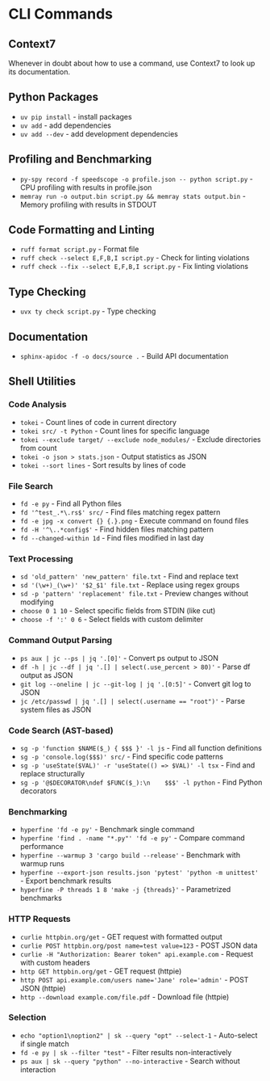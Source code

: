 # CLI Commands

## Context7

Whenever in doubt about how to use a command, use Context7 to look up its documentation.

## Python Packages

- `uv pip install` - install packages
- `uv add` - add dependencies
- `uv add --dev` - add development dependencies

## Profiling and Benchmarking

- `py-spy record -f speedscope -o profile.json -- python script.py` - CPU profiling with results in profile.json
- `memray run -o output.bin script.py && memray stats output.bin` - Memory profiling with results in STDOUT

## Code Formatting and Linting

- `ruff format script.py` - Format file
- `ruff check --select E,F,B,I script.py` - Check for linting violations
- `ruff check --fix --select E,F,B,I script.py` - Fix linting violations

## Type Checking

- `uvx ty check script.py` - Type checking

## Documentation

- `sphinx-apidoc -f -o docs/source .` - Build API documentation

## Shell Utilities

### Code Analysis

- `tokei` - Count lines of code in current directory
- `tokei src/ -t Python` - Count lines for specific language
- `tokei --exclude target/ --exclude node_modules/` - Exclude directories from count
- `tokei -o json > stats.json` - Output statistics as JSON
- `tokei --sort lines` - Sort results by lines of code

### File Search

- `fd -e py` - Find all Python files
- `fd '^test_.*\.rs$' src/` - Find files matching regex pattern
- `fd -e jpg -x convert {} {.}.png` - Execute command on found files
- `fd -H '^\..*config$'` - Find hidden files matching pattern
- `fd --changed-within 1d` - Find files modified in last day

### Text Processing

- `sd 'old_pattern' 'new_pattern' file.txt` - Find and replace text
- `sd '(\w+)_(\w+)' '$2_$1' file.txt` - Replace using regex groups
- `sd -p 'pattern' 'replacement' file.txt` - Preview changes without modifying
- `choose 0 1 10` - Select specific fields from STDIN (like cut)
- `choose -f ':' 0 6` - Select fields with custom delimiter

### Command Output Parsing

- `ps aux | jc --ps | jq '.[0]'` - Convert ps output to JSON
- `df -h | jc --df | jq '.[] | select(.use_percent > 80)'` - Parse df output as JSON
- `git log --oneline | jc --git-log | jq '.[0:5]'` - Convert git log to JSON
- `jc /etc/passwd | jq '.[] | select(.username == "root")'` - Parse system files as JSON

### Code Search (AST-based)

- `sg -p 'function $NAME($_) { $$$ }' -l js` - Find all function definitions
- `sg -p 'console.log($$$)' src/` - Find specific code patterns
- `sg -p 'useState($VAL)' -r 'useState(() => $VAL)' -l tsx` - Find and replace structurally
- `sg -p '@$DECORATOR\ndef $FUNC($_):\n    $$$' -l python` - Find Python decorators

### Benchmarking

- `hyperfine 'fd -e py'` - Benchmark single command
- `hyperfine 'find . -name "*.py"' 'fd -e py'` - Compare command performance
- `hyperfine --warmup 3 'cargo build --release'` - Benchmark with warmup runs
- `hyperfine --export-json results.json 'pytest' 'python -m unittest'` - Export benchmark results
- `hyperfine -P threads 1 8 'make -j {threads}'` - Parametrized benchmarks

### HTTP Requests

- `curlie httpbin.org/get` - GET request with formatted output
- `curlie POST httpbin.org/post name=test value=123` - POST JSON data
- `curlie -H "Authorization: Bearer token" api.example.com` - Request with custom headers
- `http GET httpbin.org/get` - GET request (httpie)
- `http POST api.example.com/users name='Jane' role='admin'` - POST JSON (httpie)
- `http --download example.com/file.pdf` - Download file (httpie)

### Selection

- `echo "option1\noption2" | sk --query "opt" --select-1` - Auto-select if single match
- `fd -e py | sk --filter "test"` - Filter results non-interactively
- `ps aux | sk --query "python" --no-interactive` - Search without interaction
